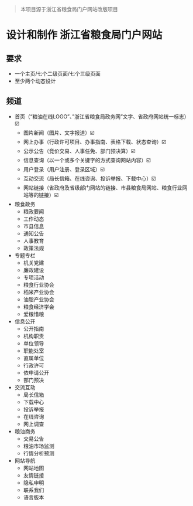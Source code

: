 > 本项目源于浙江省粮食局门户网站改版项目

# 设计和制作 浙江省粮食局门户网站

## 要求

- 一个主页/七个二级页面/七个三级页面
- 至少两个动态设计

## 频道

- 首页（“粮油在线LOGO”、”浙江省粮食局政务网”文字、省政府网站统一标志）☑️
  - 图片新闻（图片、文字报道）☑️
  - 网上办事（行政许可项目、办事指南、表格下载、状态查询）☑️
  - 公示公告（竞价交易、人事任免、部门预决算）☑️
  - 信息查询（以一个或多个关键字的方式查询网站内容）☑️
  - 用户登录（用户注册、登录区域）☑️
  - 互动交流（局长信箱、在线咨询、投诉举报、下载中心）☑️
  - 网站链接（省政府及省级部门网站的链接、市县粮食局网站、粮食行业网站等的链接）☑️
- 粮食政务
  - 粮政要闻
  - 工作动态
  - 市县信息
  - 通知公告
  - 人事教育
  - 政策法规
- 专题专栏
  - 机关党建
  - 廉政建设
  - 专项活动
  - 粮食行业协会
  - 稻米产业协会
  - 油脂产业协会
  - 粮食经济学会
  - 爱粮惜粮
- 信息公开
  - 公开指南
  - 机构职责
  - 单位领导
  - 职能处室
  - 直属单位
  - 行政许可
  - 依申请公开
  - 部门预决
- 交流互动
  - 局长信箱
  - 下载中心
  - 投诉举报
  - 在线咨询
  - 网上调查
- 粮油商务
  - 交易公告
  - 粮油市场监测
  - 行情分析预测
- 网站导航
  - 网站地图
  - 友情链接
  - 隐私申明
  - 联系我们
  - 语言版本